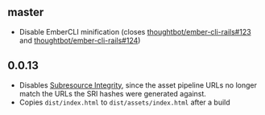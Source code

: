 master
------

* Disable EmberCLI minification (closes [thoughtbot/ember-cli-rails#123][123] and
  [thoughtbot/ember-cli-rails#124][124])

[123]: https://github.com/thoughtbot/ember-cli-rails/pull/123
[124]: https://github.com/thoughtbot/ember-cli-rails/pull/124

0.0.13
------

* Disables [Subresource Integrity][SRI], since the asset pipeline URLs no longer
  match the URLs the SRI hashes were generated against.
* Copies `dist/index.html` to `dist/assets/index.html` after a build

[SRI]: https://github.com/jonathanKingston/ember-cli-sri#what-is-it
